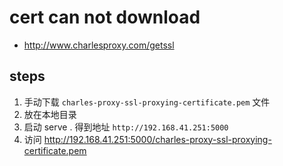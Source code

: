 # cert can not download
- http://www.charlesproxy.com/getssl

## steps
1. 手动下载 `charles-proxy-ssl-proxying-certificate.pem` 文件
2. 放在本地目录
3. 启动 serve . 得到地址 `http://192.168.41.251:5000`
4. 访问 http://192.168.41.251:5000/charles-proxy-ssl-proxying-certificate.pem
